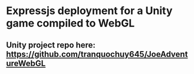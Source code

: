 # Expressjs deployment for a Unity game compiled to WebGL
## Unity project repo here: https://github.com/tranquochuy645/JoeAdventureWebGL
